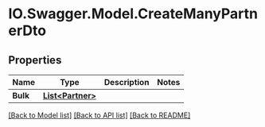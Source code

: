 # IO.Swagger.Model.CreateManyPartnerDto
## Properties

Name | Type | Description | Notes
------------ | ------------- | ------------- | -------------
**Bulk** | [**List&lt;Partner&gt;**](Partner.md) |  | 

[[Back to Model list]](../README.md#documentation-for-models) [[Back to API list]](../README.md#documentation-for-api-endpoints) [[Back to README]](../README.md)

